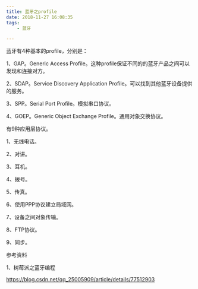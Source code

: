 ```yaml
---
title: 蓝牙之profile
date: 2018-11-27 16:08:35
tags:
	- 蓝牙

---
```




蓝牙有4种基本的profile，分别是：

1、GAP。Generic Access Profile。这种profile保证不同的的蓝牙产品之间可以发现和连接对方。

2、SDAP。Service Discovery Application Profile。可以找到其他蓝牙设备提供的服务。

3、SPP。Serial Port Profile。模拟串口协议。

4、GOEP。Generic Object Exchange Profile。通用对象交换协议。

有9种应用层协议。

1、无线电话。

2、对讲。

3、耳机。

4、拨号。

5、传真。

6、使用PPP协议建立局域网。

7、设备之间对象传输。

8、FTP协议。

9、同步。



参考资料

1、树莓派之蓝牙编程

https://blog.csdn.net/qq_25005909/article/details/77512903